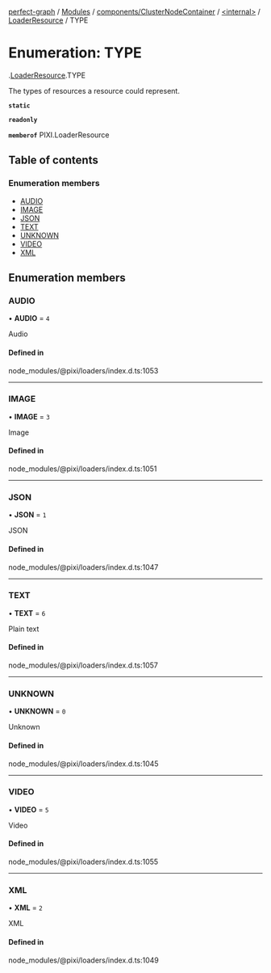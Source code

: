 [perfect-graph](../README.md) / [Modules](../modules.md) / [components/ClusterNodeContainer](../modules/components_ClusterNodeContainer.md) / [<internal\>](../modules/components_ClusterNodeContainer._internal_.md) / [LoaderResource](../modules/components_ClusterNodeContainer._internal_.LoaderResource.md) / TYPE

# Enumeration: TYPE

[<internal>](../modules/components_ClusterNodeContainer._internal_.md).[LoaderResource](../modules/components_ClusterNodeContainer._internal_.LoaderResource.md).TYPE

The types of resources a resource could represent.

**`static`**

**`readonly`**

**`memberof`** PIXI.LoaderResource

## Table of contents

### Enumeration members

- [AUDIO](components_ClusterNodeContainer._internal_.LoaderResource.TYPE.md#audio)
- [IMAGE](components_ClusterNodeContainer._internal_.LoaderResource.TYPE.md#image)
- [JSON](components_ClusterNodeContainer._internal_.LoaderResource.TYPE.md#json)
- [TEXT](components_ClusterNodeContainer._internal_.LoaderResource.TYPE.md#text)
- [UNKNOWN](components_ClusterNodeContainer._internal_.LoaderResource.TYPE.md#unknown)
- [VIDEO](components_ClusterNodeContainer._internal_.LoaderResource.TYPE.md#video)
- [XML](components_ClusterNodeContainer._internal_.LoaderResource.TYPE.md#xml)

## Enumeration members

### AUDIO

• **AUDIO** = `4`

Audio

#### Defined in

node_modules/@pixi/loaders/index.d.ts:1053

___

### IMAGE

• **IMAGE** = `3`

Image

#### Defined in

node_modules/@pixi/loaders/index.d.ts:1051

___

### JSON

• **JSON** = `1`

JSON

#### Defined in

node_modules/@pixi/loaders/index.d.ts:1047

___

### TEXT

• **TEXT** = `6`

Plain text

#### Defined in

node_modules/@pixi/loaders/index.d.ts:1057

___

### UNKNOWN

• **UNKNOWN** = `0`

Unknown

#### Defined in

node_modules/@pixi/loaders/index.d.ts:1045

___

### VIDEO

• **VIDEO** = `5`

Video

#### Defined in

node_modules/@pixi/loaders/index.d.ts:1055

___

### XML

• **XML** = `2`

XML

#### Defined in

node_modules/@pixi/loaders/index.d.ts:1049
